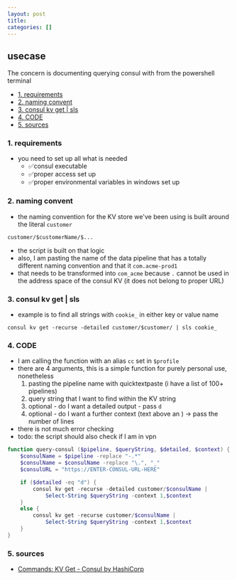 ```yaml
---
layout: post
title:
categories: []
---
```

## usecase
The concern is documenting querying consul with from the powershell terminal

<!-- TOC -->

- [1. requirements](#1-requirements)
- [2. naming convent](#2-naming-convent)
- [3. consul kv get | sls](#3-consul-kv-get--sls)
- [4. CODE](#4-code)
- [5. sources](#5-sources)

<!-- /TOC -->

### 1. requirements
* you need to set up all what is needed
    * ✅consul executable
    * ✅proper access set up
    * ✅proper environmental variables in windows set up

### 2. naming convent
* the naming convention for the KV store we've been using is built around the literal `customer` 

```
customer/$customerName/$...
```

* the script is built on that logic
* also, I am pasting the name of the data pipeline that has a totally different naming convention and that it `com.acme-prod1`
* that needs to be transformed into `com_acme` because `.` cannot be used in the address space of the consul KV (it does not belong to proper URL)

### 3. consul kv get | sls
* example is to find all strings with `cookie_` in either key or value name

```
consul kv get -recurse -detailed customer/$customer/ | sls cookie_ 
```

### 4. CODE
* I am calling the function with an alias `cc` set in `$profile`
* there are 4 arguments, this is a simple function for purely personal use, nonetheless
    1. pasting the pipeline name with quicktextpaste (i have a list of 100+ pipelines)
    2. query string that I want to find within the KV string
    3. optional - do I want a detailed output - pass `d`
    4. optional - do I want a further context (text above an ) → pass the number of lines
* there is not much error checking 
* todo: the script should also check if I am in vpn

```powershell
function query-consul ($pipeline, $queryString, $detailed, $context) {
    $consulName = $pipeline -replace "-.*"
    $consulName = $consulName -replace "\.", "_"
    $consulURL = "https://ENTER-CONSUL-URL-HERE"

    if ($detailed -eq "d") {
        consul kv get -recurse -detailed customer/$consulName |
            Select-String $queryString -context 1,$context
    }
    else {
        consul kv get -recurse customer/$consulName |
            Select-String $queryString -context 1,$context
    }
}
```

### 5. sources
* [Commands: KV Get - Consul by HashiCorp](https://www.consul.io/commands/kv/get)
